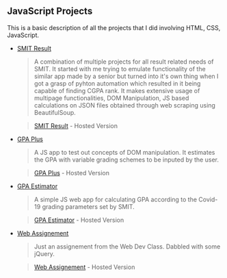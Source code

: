 
## JavaScript Projects

This is a basic description of all the projects that I did involving HTML, CSS, JavaScript.


- [SMIT Result](https://github.com/YuZaGa/SMITResult)

  >   A combination of multiple projects for all result related needs of SMIT. It started with me trying to emulate functionality of the similar app made by a senior but turned into it's own thing when I got a grasp of pyhton automation which resulted in it being capable of finding CGPA rank. 
  It makes extensive usage of multipage functionalities, DOM Manipulation, JS based calculations on JSON files obtained through web scraping using BeautifulSoup. 
  
  > [SMIT Result](https://yuzaga.github.io/SMITResult/) - Hosted Version
  

- [GPA Plus](https://github.com/YuZaGa/gpaplus)

  >   A JS app to test out concepts of DOM manipulation. It estimates the GPA with variable grading schemes to be inputed by the user.
  
  > [GPA Plus](https://yuzaga.github.io/gpaplus/) - Hosted Version
  

- [GPA Estimator](https://github.com/YuZaGa/gpa-est)

  >   A simple JS web app for calculating GPA according to the Covid-19 grading parameters set by SMIT.
  
  > [GPA Estimator](https://yuzaga.github.io/gpa-est/) - Hosted Version
  
 
- [Web Assignement](https://github.com/YuZaGa/WebAssignement)

  >   Just an assignement from the Web Dev Class. Dabbled with some jQuery. 
  
  > [Web Assignement](https://yuzaga.github.io/WebAssignement/) - Hosted Version
  



